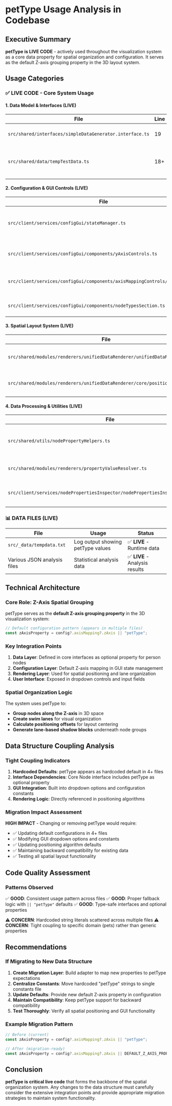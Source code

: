 # petType Usage Analysis in Codebase

## Executive Summary

**petType is LIVE CODE** - actively used throughout the visualization system as a core data property for spatial organization and configuration. It serves as the default Z-axis grouping property in the 3D layout system.

## Usage Categories

### ✅ **LIVE CODE - Core System Usage**

#### 1. **Data Model & Interfaces** (LIVE)
| File | Line | Usage | Status |
|------|------|-------|--------|
| `src/shared/interfaces/simpleDataGenerator.interface.ts` | 19 | `petType?: string;` | ✅ **LIVE** - Core interface |
| `src/shared/data/tempTestData.ts` | 18+ | Data objects with petType values | ✅ **LIVE** - Test data |

#### 2. **Configuration & GUI Controls** (LIVE)
| File | Line | Usage | Status |
|------|------|-------|--------|
| `src/client/services/configGui/stateManager.ts` | 38,40,246,248 | Default Z-axis mapping to "petType" | ✅ **LIVE** - Default config |
| `src/client/services/configGui/components/yAxisControls.ts` | 12 | Available Y-axis properties array | ✅ **LIVE** - GUI options |
| `src/client/services/configGui/components/axisMappingControls/constants.ts` | 4,17,68 | Available properties and defaults | ✅ **LIVE** - Core constants |
| `src/client/services/configGui/components/nodeTypesSection.ts` | 127-166 | Pet types input controls | ✅ **LIVE** - User input |

#### 3. **Spatial Layout System** (LIVE)
| File | Line | Usage | Status |
|------|------|-------|--------|
| `src/shared/modules/renderers/unifiedDataRenderer/unifiedDataRenderer.ts` | 83,384,532 | Default Z-axis property: `"petType"` | ✅ **LIVE** - Core positioning |
| `src/shared/modules/renderers/unifiedDataRenderer/core/positionCalculator.ts` | 66 | Default Z-axis property: `"petType"` | ✅ **LIVE** - Position calculation |

#### 4. **Data Processing & Utilities** (LIVE)
| File | Line | Usage | Status |
|------|------|-------|--------|
| `src/shared/utils/nodePropertyHelpers.ts` | 36 | Property validation for person nodes | ✅ **LIVE** - Data validation |
| `src/shared/modules/renderers/propertyValueResolver.ts` | Multiple | Property resolution logic | ✅ **LIVE** - Property access |
| `src/client/services/nodePropertiesInspector/nodePropertiesInspector.service.ts` | 184-185 | Attribute extraction from nodes | ✅ **LIVE** - Node inspection |

### 📊 **DATA FILES** (LIVE)
| File | Usage | Status |
|------|-------|--------|
| `src/_data/tempdata.txt` | Log output showing petType values | ✅ **LIVE** - Runtime data |
| Various JSON analysis files | Statistical analysis data | ✅ **LIVE** - Analysis results |

## Technical Architecture

### **Core Role: Z-Axis Spatial Grouping**

petType serves as the **default Z-axis grouping property** in the 3D visualization system:

```typescript
// Default configuration pattern (appears in multiple files)
const zAxisProperty = config?.axisMapping?.zAxis || "petType";
```

### **Key Integration Points**

1. **Data Layer**: Defined in core interfaces as optional property for person nodes
2. **Configuration Layer**: Default Z-axis mapping in GUI state management  
3. **Rendering Layer**: Used for spatial positioning and lane organization
4. **User Interface**: Exposed in dropdown controls and input fields

### **Spatial Organization Logic**

The system uses petType to:
- **Group nodes along the Z-axis** in 3D space
- **Create swim lanes** for visual organization  
- **Calculate positioning offsets** for layout centering
- **Generate lane-based shadow blocks** underneath node groups

## Data Structure Coupling Analysis

### **Tight Coupling Indicators**

1. **Hardcoded Defaults**: petType appears as hardcoded default in 4+ files
2. **Interface Dependencies**: Core Node interface includes petType as optional property
3. **GUI Integration**: Built into dropdown options and configuration constants
4. **Rendering Logic**: Directly referenced in positioning algorithms

### **Migration Impact Assessment**

**HIGH IMPACT** - Changing or removing petType would require:
- ✅ Updating default configurations in 4+ files
- ✅ Modifying GUI dropdown options and constants  
- ✅ Updating positioning algorithm defaults
- ✅ Maintaining backward compatibility for existing data
- ✅ Testing all spatial layout functionality

## Code Quality Assessment

### **Patterns Observed**

✅ **GOOD**: Consistent usage pattern across files
✅ **GOOD**: Proper fallback logic with `|| "petType"` defaults
✅ **GOOD**: Type-safe interfaces and optional properties

⚠️ **CONCERN**: Hardcoded string literals scattered across multiple files
⚠️ **CONCERN**: Tight coupling to specific domain (pets) rather than generic properties

## Recommendations

### **If Migrating to New Data Structure**

1. **Create Migration Layer**: Build adapter to map new properties to petType expectations
2. **Centralize Constants**: Move hardcoded "petType" strings to single constants file
3. **Update Defaults**: Provide new default Z-axis property in configuration
4. **Maintain Compatibility**: Keep petType support for backward compatibility
5. **Test Thoroughly**: Verify all spatial positioning and GUI functionality

### **Example Migration Pattern**

```typescript
// Before (current)
const zAxisProperty = config?.axisMapping?.zAxis || "petType";

// After (migration-ready)
const zAxisProperty = config?.axisMapping?.zAxis || DEFAULT_Z_AXIS_PROPERTY;
```

## Conclusion

**petType is critical live code** that forms the backbone of the spatial organization system. Any changes to the data structure must carefully consider the extensive integration points and provide appropriate migration strategies to maintain system functionality.